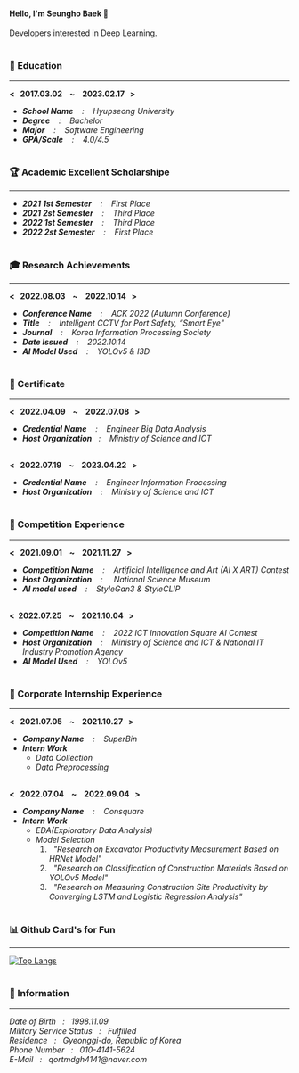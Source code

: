 #### Hello, I'm Seungho Baek 👋
Developers interested in Deep Learning. <br/> <br/>  

### 🏫 Education
--------------------------
**< &nbsp; 2017.03.02 &nbsp;&nbsp; ~ &nbsp;&nbsp; 2023.02.17 &nbsp; >** 
- _**School Name** &nbsp;&nbsp; : &nbsp;&nbsp; Hyupseong University_ <br/> 
- _**Degree** &nbsp;&nbsp; : &nbsp;&nbsp; Bachelor_ <br/>
- _**Major** &nbsp;&nbsp; : &nbsp;&nbsp; Software Engineering_ <br/>
- _**GPA/Scale** &nbsp;&nbsp; : &nbsp;&nbsp; 4.0/4.5_ <br/> <br/> 

### 🏆 Academic Excellent Scholarshipe <br/> 
--------------------------
- _**2021 1st Semester** &nbsp;&nbsp; : &nbsp;&nbsp; First Place_ <br/>
- _**2021 2st Semester** &nbsp;&nbsp; : &nbsp;&nbsp; Third Place_ <br/> 
- _**2022 1st Semester** &nbsp;&nbsp; : &nbsp;&nbsp; Third Place_ <br/>
- _**2022 2st Semester** &nbsp;&nbsp; : &nbsp;&nbsp; First Place_ <br/> <br/>

### 🎓 Research Achievements <br/> 
--------------------------
**< &nbsp; 2022.08.03 &nbsp;&nbsp; ~ &nbsp;&nbsp; 2022.10.14 &nbsp; >** <br/> 
- _**Conference Name** &nbsp;&nbsp; : &nbsp;&nbsp; ACK 2022 (Autumn Conference)_ <br/> 
- _**Title** &nbsp;&nbsp; : &nbsp;&nbsp; Intelligent CCTV for Port Safety, “Smart Eye"_ <br/> 
- _**Journal** &nbsp;&nbsp; : &nbsp;&nbsp; Korea Information Processing Society_ <br/> 
- _**Date Issued** &nbsp;&nbsp; : &nbsp;&nbsp; 2022.10.14_ <br/> 
- _**AI Model Used** &nbsp;&nbsp; : &nbsp;&nbsp; YOLOv5 & I3D_ <br/> <br/> 

### 🥈 Certificate <br/> 
--------------------------
**< &nbsp; 2022.04.09 &nbsp;&nbsp; ~ &nbsp;&nbsp; 2022.07.08 &nbsp; >**
- _**Credential Name** &nbsp;&nbsp; : &nbsp;&nbsp; Engineer Big Data Analysis_ <br/> 
- _**Host Organization**&nbsp;&nbsp; : &nbsp;&nbsp; Ministry of Science and ICT_ <br/> <br/> 

**< &nbsp; 2022.07.19 &nbsp;&nbsp; ~ &nbsp;&nbsp; 2023.04.22 &nbsp; >** <br/> 
- _**Credential Name** &nbsp;&nbsp; : &nbsp;&nbsp; Engineer Information Processing_ <br/> 
- _**Host Organization** &nbsp;&nbsp; : &nbsp;&nbsp; Ministry of Science and ICT_ <br/> <br/>

### 🏃 Competition Experience <br/> 
--------------------------
**< &nbsp; 2021.09.01 &nbsp;&nbsp; ~ &nbsp;&nbsp; 2021.11.27 &nbsp; >** <br/> 
- _**Competition Name** &nbsp;&nbsp; : &nbsp;&nbsp; Artificial Intelligence and Art (AI X ART) Contest_ <br/> 
- _**Host Organization** &nbsp;&nbsp; : &nbsp;&nbsp;&nbsp; National Science Museum_ <br/> 
- _**AI model used** &nbsp;&nbsp; : &nbsp;&nbsp; StyleGan3 & StyleCLIP_ <br/> <br/> 

**< &nbsp;2022.07.25 &nbsp;&nbsp; ~ &nbsp;&nbsp; 2021.10.04 &nbsp; >** <br/> 
- _**Competition Name** &nbsp;&nbsp; : &nbsp;&nbsp; 2022 ICT Innovation Square AI Contest_ <br/> 
- _**Host Organization** &nbsp;&nbsp; : &nbsp;&nbsp; Ministry of Science and ICT &  National IT Industry Promotion Agency_ <br/> 
- _**AI Model Used** &nbsp;&nbsp; : &nbsp;&nbsp; YOLOv5_ <br/> <br/> 
 
### 🏢 Corporate Internship Experience <br/> 
--------------------------
**< &nbsp; 2021.07.05 &nbsp;&nbsp; ~ &nbsp;&nbsp; 2021.10.27 &nbsp; >** <br/> 
- _**Company Name** &nbsp;&nbsp; : &nbsp;&nbsp; SuperBin_ <br/> 
- _**Intern Work**_  
  - _Data Collection_ 
  - _Data Preprocessing_ <br/> <br/> 
  
**< &nbsp; 2022.07.04 &nbsp;&nbsp; ~ &nbsp;&nbsp; 2022.09.04 &nbsp; >** <br/> 
- _**Company Name** &nbsp;&nbsp; : &nbsp;&nbsp; Consquare_ <br/> 
- _**Intern Work**_ 
  - _EDA(Exploratory Data Analysis)_ 
  - _Model Selection_ <br/> 
    1. &nbsp; _"Research on Excavator Productivity Measurement Based on HRNet Model"_ <br/> 
    2. &nbsp; _"Research on Classification of Construction Materials Based on YOLOv5 Model"_ <br/> 
    3. &nbsp; _"Research on Measuring Construction Site Productivity by Converging LSTM and Logistic Regression Analysis"_ <br/> <br/> 

### 📊 Github Card's for Fun <br/>
-------------------------
[![Top Langs](https://github-readme-stats.vercel.app/api/top-langs/?username=qortmdgh4141&exclude_repo=github-readme-stats,anuraghazra.github.io)](https://github.com/anuraghazra/github-readme-stats) <br/> <br/> 

### 📃 Information <br/>
-------------------------
_Date of Birth &nbsp; : &nbsp; 1998.11.09_ <br/>
_Military Service Status &nbsp; : &nbsp; Fulfilled_ <br/>
_Residence &nbsp; : &nbsp; Gyeonggi-do, Republic of Korea_ <br/>
_Phone Number &nbsp; : &nbsp; 010-4141-5624_ <br/>
_E-Mail &nbsp; : &nbsp; qortmdgh4141@naver.com_ <br/>
